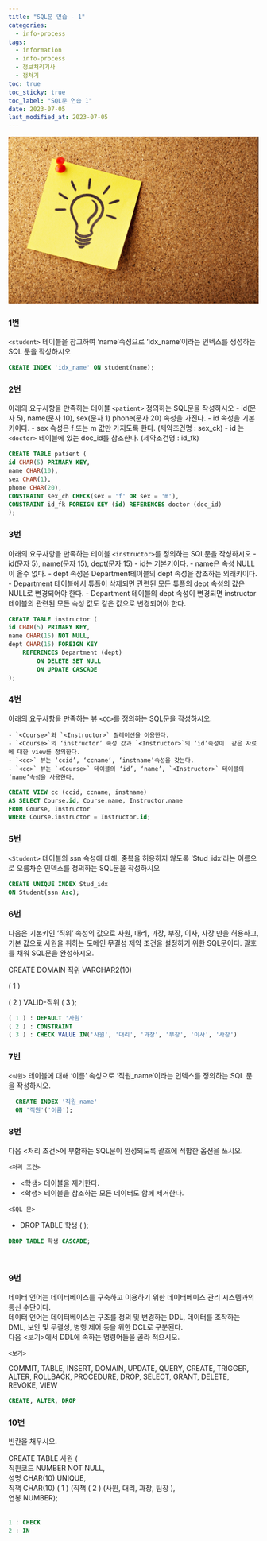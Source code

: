 ```yaml
---
title: "SQL문 연습 - 1"
categories:
  - info-process
tags:
  - information
  - info-process
  - 정보처리기사
  - 정처기
toc: true
toc_sticky: true
toc_label: "SQL문 연습 1"
date: 2023-07-05
last_modified_at: 2023-07-05
---
```


![img](/images/cert8.jpg)

### 1번

 `<student>` 테이블을 참고하여 ‘name’속성으로 ‘idx_name’이라는 인덱스를 생성하는 SQL 문을 작성하시오

```sql
CREATE INDEX 'idx_name' ON student(name);
```

### 2번

 아래의 요구사항을 만족하는 테이블 `<patient>` 정의하는 SQL문을 작성하시오
    - id(문자 5), name(문자 10), sex(문자 1) phone(문자 20) 속성을 가진다.
    - id 속성을 기본키이다.
    - sex 속성은 f 또는 m 값만 가지도록 한다. (제약조건명 : sex_ck)
    - id 는 `<doctor>` 테이블에 있는  doc_id를 참조한다. (제약조건명 : id_fk)

```sql
CREATE TABLE patient (
id CHAR(5) PRIMARY KEY,
name CHAR(10),
sex CHAR(1),
phone CHAR(20),
CONSTRAINT sex_ch CHECK(sex = 'f' OR sex = 'm'),
CONSTRAINT id_fk FOREIGN KEY (id) REFERENCES doctor (doc_id)
);
```

### 3번

 아래의 요구사항을 만족하는 테이블 `<instructor>`를 정의하는 SQL문을 작성하시오
    - id(문자 5), name(문자 15), dept(문자 15)
    - id는 기본키이다.
    - name은 속성 NULL이 올수 없다.
    - dept 속성은 Department테이블의 dept 속성을 참조하는 외래키이다.
    - Department 테이블에서 튜플이 삭제되면 관련된  모든 튜플의 dept 속성의 값은 NULL로 변경되어야 한다.
    - Department 테이블의 dept 속성이 변경되면 instructor 테이블의 관련된 모든 속성 값도 같은 값으로 변경되어야 한다.

```sql
CREATE TABLE instructor (
id CHAR(5) PRIMARY KEY,
name CHAR(15) NOT NULL,
dept CHAR(15) FOREIGN KEY 
	REFERENCES Department (dept)
		ON DELETE SET NULL
		ON UPDATE CASCADE
);
```

### 4번

아래의 요구사항을 만족하는 뷰 `<CC>`를  정의하는 SQL문을 작성하시오.

    - `<Course>`와 `<Instructor>` 릴레이션을 이용한다.
    - `<Course>`의 ‘instructor’ 속성 값과 `<Instructor>`의 ‘id’속성이  같은 자료에 대한 view를 정의한다.
    - `<cc>` 뷰는 ‘ccid’, ‘ccname’, ‘instname’속성을 갖는다.
    - `<cc>` 뷰는 `<Course>` 테이블의 ‘id’, ‘name’, `<Instructor>` 테이블의 ‘name’속성을 사용한다.

```sql
CREATE VIEW cc (ccid, ccname, instname)
AS SELECT Course.id, Course.name, Instructor.name
FROM Course, Instructor
WHERE Course.instructor = Instructor.id;
```

### 5번

`<Student>` 테이블의 ssn 속성에 대해, 중복을 허용하지 않도록 ‘Stud_idx’라는 이름으로 오름차순 인덱스를 정의하는 SQL문을 작성하시오

```sql
CREATE UNIQUE INDEX Stud_idx
ON Student(ssn Asc);
```

### 6번

다음은 기본키인 ‘직위’ 속성의 값으로 사원, 대리, 과장, 부장, 이사, 사장 만을 허용하고, 기본 값으로 사원을 취하는 도메인 무결성 제약 조건을 설정하기 위한 SQL문이다. 괄호를 채워 SQL문을 완성하시오.

CREATE DOMAIN 직위 VARCHAR2(10)

( 1 )

( 2 ) VALID-직위 ( 3 );

```sql
( 1 ) : DEFAULT '사원'
( 2 ) : CONSTRAINT
( 3 ) : CHECK VALUE IN('사원', '대리', '과장', '부장', '이사', '사장')
```

### 7번

`<직원>` 테이블에 대해 ‘이름’ 속성으로 ‘직원_name’이라는 인덱스를 정의하는 SQL 문을 작성하시오. <br/>

```sql
  CREATE INDEX '직원_name'
  ON '직원'('이름');
```

### 8번

다음 <처리 조건>에 부합하는 SQL문이 완성되도록 괄호에 적합한 옵션을 쓰시오.

`<처리 조건>`

- <학생> 테이블을 제거한다.
- <학생> 테이블을 참조하는 모든 데이터도 함께 제거한다.

`<SQL 문>`

- DROP TABLE 학생 (       );

```sql
DROP TABLE 학생 CASCADE; 
```

<br/>

### 9번

데이터 언어는 데이터베이스를 구축하고 이용하기 위한 데이터베이스 관리 시스템과의 통신 수단이다.<br/> 데이터 언어는 데이터베이스는 구조를 정의 및 변경하는 DDL, 데이터를 조작하는 DML, 보안 및 무결성, 병행 제어 등을 위한 DCL로 구분된다.<br/> 다음 <보기>에서 DDL에 속하는 명령어들을 골라 적으시오.<br/>

`<보기>`<br/>

COMMIT, TABLE, INSERT, DOMAIN, UPDATE, QUERY, CREATE, TRIGGER, ALTER, ROLLBACK, PROCEDURE, DROP, SELECT, GRANT, DELETE, REVOKE, VIEW<br/>


```sql
CREATE, ALTER, DROP
```

### 10번 

빈칸을 채우시오.<br/>

CREATE TABLE 사원 ( <br/>
직원코드 NUMBER NOT NULL,<br/>
성명 CHAR(10) UNIQUE,<br/>
직책 CHAR(10) ( 1 ) (직책 ( 2 ) (사원, 대리, 과장, 팀장 ),<br/>
연봉 NUMBER); <br/>
<br/>

```sql
1 : CHECK
2 : IN
```